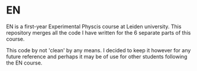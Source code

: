 # EN
EN is a first-year Experimental Physcis course at Leiden university. This repository merges all the code I have written for the 6 separate parts of this course.

This code by not 'clean' by any means. I decided to keep it however for any future reference and perhaps it may be of use for other students following the EN course.